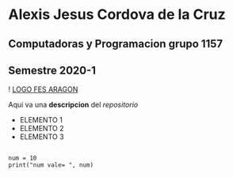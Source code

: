 # Alexis Jesus Cordova de la Cruz
## Computadoras y Programacion grupo 1157
## Semestre 2020-1
! [LOGO FES ARAGON](FES_A.jpg)

Aqui va una **descripcion** del *repositorio*
- ELEMENTO 1
- ELEMENTO 2
- ELEMENTO 3

```

num = 10
print("num vale= ", num)
```
